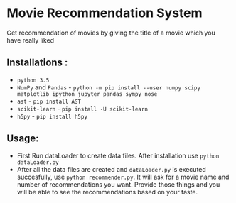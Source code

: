 # Movie Recommendation System
Get recommendation of movies by giving the title of a movie which you have really liked
## Installations :
* `python 3.5`
* `NumPy` and `Pandas` - `python -m pip install --user numpy scipy matplotlib ipython jupyter pandas sympy nose`
* `ast` - `pip install AST`
* `scikit-learn` - `pip install -U scikit-learn`
* `h5py` - `pip install h5py`
## Usage:
* First Run dataLoader to create data files. After installation use `python dataLoader.py`
* After all the data files are created and `dataLoader.py` is executed succesfully, use `python recommender.py`. It will ask for a movie name and number of recommendations you want. Provide those things and you will be able to see the recommendations based on your taste. 

